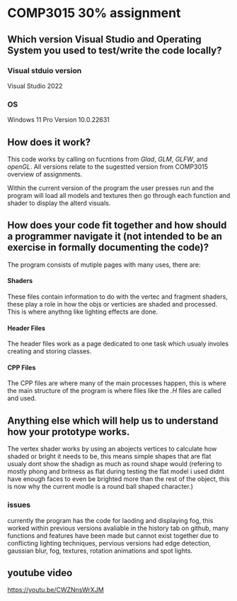# COMP3015 30% assignment

## Which version Visual Studio and Operating System you used to test/write the code locally? 

### Visual stduio version

Visual Studio 2022

### OS 

Windows 11 Pro
Version 10.0.22631 


## How does it work? 

This code works by calling on fucntions from *Glad*, *GLM*, *GLFW*, and *openGL*.
All versions relate to the sugestted version from COMP3015 overview of assignments. 

Within the current version of the program the user presses run and the program will load all models and textures then go through each function and shader to display the alterd visuals.

## How does your code fit together and how should a programmer navigate it (not intended to be an exercise in formally documenting the code)? 

The program consists of mutiple pages with many uses, there are:

#### Shaders
These files contain information to do with the vertec and fragment shaders, these play a role in how the objs or verticies are shaded and processed.
This is where anythng like lighting effects are done.

#### Header Files
The header files work as a page dedicated to one task which usualy involes creating and storing classes.

#### CPP Files
The CPP files are where many of the main processes happen, this is where the main structure of the program is where files like the *.H* files are called and used.


## Anything else which will help us to understand how your prototype works. 

The vertex shader works by using an abojects vertices to calculate how shaded or bright it needs to be, this means simple shapes that are flat usualy dont show the shadign as much as round shape would (refering to mostly phong and britness as flat during testing the flat model i used didnt have enough faces to even be brighted more than the rest of the object, this is now why the current modle is a round ball shaped character.)

### issues

currently the program has the code for laoding and displaying fog, this worked within previous versions avaliable in the history tab on github, many functions and features have been made but cannot exist together due to conflicting lighting techniques, pervious versions had edge detection, gaussian blur, fog, textures, rotation animations and spot lights. 

## youtube video
https://youtu.be/CWZNnsWrXJM




